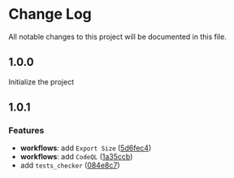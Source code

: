 # Change Log

All notable changes to this project will be documented in this file.

## 1.0.0

Initialize the project

## 1.0.1

### Features

- **workflows**: add `Export Size` ([5d6fec4](https://github.com/kongying-tavern/github-config/commit/8ec3fcaf5a8420ec89fe70968ab1f8494cb5168d))
- **workflows**: add `CodeQL` ([1a35ccb](https://github.com/kongying-tavern/github-config/commit/084e8c71605ba796d6a606b8ba4ddae14b06f190))
- add `tests_checker` ([084e8c7](https://github.com/kongying-tavern/github-config/commit/11a58c88f00b68bd80145df6271910f96f87c768))
